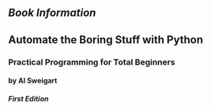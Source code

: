 ## *Book Information*

## Automate the Boring Stuff with Python

### Practical Programming for Total Beginners
#### by Al Sweigart
##### First Edition
